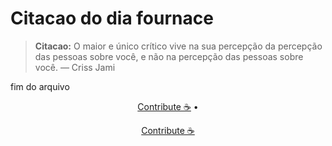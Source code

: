 # Citacao do dia fournace

> **Citacao:** O maior e único crítico vive na sua percepção da percepção das pessoas sobre você, e não na percepção das pessoas sobre você. — Criss Jami

fim do arquivo

<watermark-footer>
<p align="center">
  <a href="https://github.com/ruisuan/ruisuan/blob/stable/contribute.md">Contribute ☕</a> •
</p>
</watermark-footer>

<watermark-footer>
<p align="center">
  <a href="https://github.com/ruisuan/ruisuan/blob/stable/contribute.md">Contribute ☕</a>
</p>
</watermark-footer>